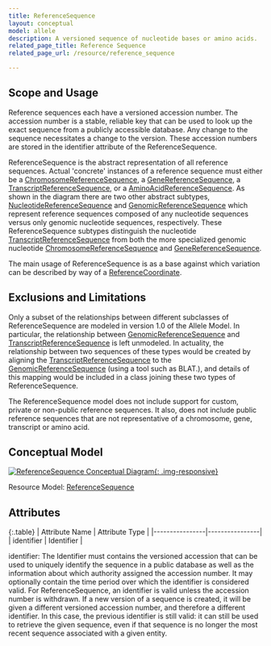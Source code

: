 ```yaml
---
title: ReferenceSequence
layout: conceptual
model: allele
description: A versioned sequence of nucleotide bases or amino acids.
related_page_title: Reference Sequence
related_page_url: /resource/reference_sequence

---
```


Scope and Usage
---------------

Reference sequences each have a versioned accession number.  The accession number is a stable, reliable key that can be used to look up the exact sequence from a publicly accessible database.  Any change to the sequence necessitates a change to the version. These accession numbers are stored in the identifier attribute of the ReferenceSequence.

ReferenceSequence is the abstract representation of all reference sequences.  Actual 'concrete' instances of a reference sequence must either be a [ChromosomeReferenceSequence](chromosome_reference_sequence.html), a [GeneReferenceSequence](gene_reference_sequence.html), a [TranscriptReferenceSequence](transcript_reference_sequence.html), or a
[AminoAcidReferenceSequence](amino_acid_reference_sequence.html). As shown in the diagram there are two other abstract subtypes, [NucleotideReferenceSequence](nucleotide_reference_sequence.html) and [GenomicReferenceSequence](genomic_reference_sequence.html) which represent reference sequences composed of any nucleotide sequences versus only genomic nucleotide sequences, respectively. These ReferenceSequence subtypes distinguish the nucleotide [TranscriptReferenceSequence](transcript_reference_sequence.html) from both the more specialized genomic nucleotide [ChromosomeReferenceSequence](chromosome_reference_sequence.html) and [GeneReferenceSequence](gene_reference_sequence.html).


The main usage of ReferenceSequence is as a base against which variation can be described by way of a [ReferenceCoordinate](/conceptual/contextual_allele/reference_coordinate.html).

Exclusions and Limitations
--------------------------

Only a subset of the relationships between different subclasses of ReferenceSequence are modeled in version 1.0 of the Allele Model.   In particular, the relationship between [GenomicReferenceSequence](genomic_reference_sequence.html) and [TranscriptReferenceSequence](transcript_reference_sequence.html) is left unmodeled.  In actuality, the relationship between two sequences of these types would be created by aligning the [TranscriptReferenceSequence](transcript_reference_sequence.html) to the [GenomicReferenceSequence](genomic_reference_sequence.html)  (using a tool such as BLAT.), and details of this mapping would be included in a class joining these two types of ReferenceSequence.

The ReferenceSequence model does not include support for custom, private or non-public reference sequences.  It also, does not include public reference sequences that are not representative of a chromosome, gene, transcript or amino acid.

Conceptual Model
----------------

[![ReferenceSequence Conceptual Diagram](http://datamodel.clinicalgenome.org/clingen-static-resources/images/ReferenceSequenceConceptual.svg){: .img-responsive}](http://datamodel.clinicalgenome.org/clingen-static-resources/images/ReferenceSequenceConceptual.svg)

Resource Model: [ReferenceSequence](/resource/reference_sequence/index.html#resource-model)

Attributes
----------

{:.table}
| Attribute Name | Attribute Type |
|----------------|----------------|
| identifier     | Identifier     |

identifier: The Identifier must contains the versioned accession that can be used to uniquely identify the sequence in a public database as well as the information about which authority assigned the accession number.  It may optionally contain the time period over which the identifier is considered valid.   For ReferenceSequence, an identifier is valid unless the accession number is withdrawn.  If a new version of a sequence is created, it will be given a different versioned accession number, and therefore a different identifier.  In this case, the previous identifier is still valid: it can still be used to retrieve the given sequence, even if that sequence is no longer the most recent sequence associated with a given entity.



